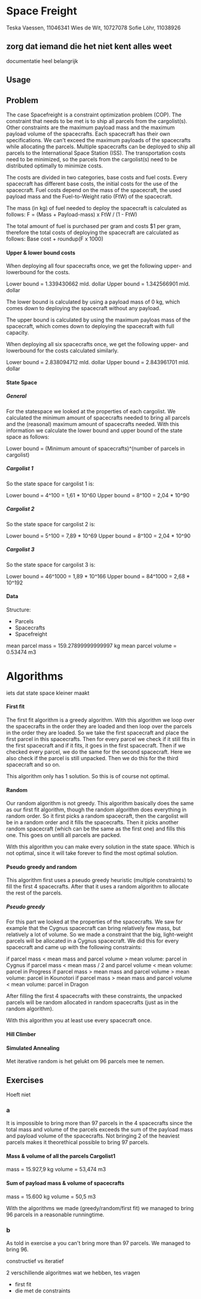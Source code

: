 # Space Freight
Teska Vaessen, 11046341
Wies de Wit, 10727078
Sofie Löhr, 11038926

## zorg dat iemand die het niet kent alles weet
documentatie heel belangrijk

## Usage

## Problem
The case Spacefreight is a constraint optimization problem (COP). The constraint that needs to be met is to ship all parcels from the cargolist(s). Other constraints are the maximum payload mass and the maximum payload volume of the spacecrafts. Each spacecraft has their own specifications. We can't exceed the maximum payloads of the spacecrafts while allocating the parcels. Multiple spacecrafts can be deployed to ship all parcels to the International Space Station (ISS).
The transportation costs need to be minimized, so the parcels from the cargolist(s) need to be distributed optimally to minimize costs.

The costs are divided in two categories, base costs and fuel costs. Every spacecraft has different base costs, the initial costs for the use of the spacecraft. Fuel costs depend on the mass of the spacecraft, the used payload mass and the Fuel-to-Weight ratio (FtW) of the spacecraft.

The mass (in kg) of fuel needed to deploy the spacecraft is calculated as follows:
F = (Mass + Payload-mass) x FtW / (1 - FtW)

The total amount of fuel is purchased per gram and costs $1 per gram, therefore the total costs of deploying the spacecraft are calculated as follows:
Base cost + roundup(F x 1000)

#### Upper & lower bound costs
When deploying all four spacecrafts once, we get the following upper- and lowerbound for the costs.

Lower bound = 1.339430662 mld. dollar
Upper bound = 1.342566901 mld. dollar

The lower bound is calculated by using a payload mass of 0 kg, which comes down to deploying the spacecraft without any payload.

The upper bound is calculated by using the maximum payloas mass of the spacecraft, which comes down to deploying the spacecraft with full capacity.

When deploying all six spacecrafts once, we get the following upper- and lowerbound for the costs calculated similarly.

Lower bound = 2.838094712 mld. dollar
Upper bound = 2.843961701 mld. dollar

#### State Space
##### General
For the statespace we looked at the properties of each cargolist. We calculated the minimum amount of spacecrafts needed to bring all parcels and the (reasonal) maximum amount of spacecrafts needed. With this information we calculate the lower bound and upper bound of the state space as follows:

Lower bound = (Minimum amount of spacecrafts)^(number of parcels in cargolist)

##### Cargolist 1
So the state space for cargolist 1 is:

Lower bound = 4^100 = 1,61 * 10^60
Upper bound = 8^100 = 2,04 * 10^90

##### Cargolist 2
So the state space for cargolist 2 is:

Lower bound = 5^100 = 7,89 * 10^69
Upper bound = 8^100 = 2,04 * 10^90

##### Cargolist 3
So the state space for cargolist 3 is:

Lower bound = 46^1000 = 1,89 * 10^166
Upper bound = 84^1000 = 2,68 * 10^192

#### Data
Structure:
+ Parcels
+ Spacecrafts
+ Spacefreight

mean parcel mass = 159.27899999999997 kg
mean parcel volume = 0.53474 m3

# Algorithms
iets dat state space kleiner maakt

#### First fit
The first fit algorithm is a greedy algorithm. With this algorithm we loop over the spacecrafts in the order they are loaded and then loop over the parcels in the order they are loaded. So we take the first spacecraft and place the first parcel in this spacecrafts. Then for every parcel we check if it still fits in the first spacecraft and if it fits, it goes in the first spacecraft. Then if we checked every parcel, we do the same for the second spacecraft. Here we also check if the parcel is still unpacked. Then we do this for the third spacecraft and so on.

This algorithm only has 1 solution. So this is of course not optimal.

#### Random
Our random algorithm is not greedy. This algorithm basically does the same as our first fit algorithm, though the random algorithm does everything in random order. So it first picks a random spacecraft, then the cargolist will be in a random order and it fills the spacecrafts. Then it picks another random spacecraft (which can be the same as the first one) and fills this one. This goes on untill all parcels are packed.

With this algorithm you can make every solution in the state space. Which is not optimal, since it will take forever to find the most optimal solution.

#### Pseudo greedy and random
This algorithm first uses a pseudo greedy heuristic (multiple constraints) to fill the first 4 spacecrafts. After that it uses a random algorithm to allocate the rest of the parcels.

##### Pseudo greedy
For this part we looked at the properties of the spacecrafts. We saw for example that the Cygnus spacecraft can bring relatively few mass, but relatively a lot of volume. So we made a constraint that the big, light-weight parcels will be allocated in a Cygnus spacecraft. We did this for every spacecraft and came up with the following constraints:

if parcel mass < mean mass and parcel volume > mean volume:
    parcel in Cygnus
if parcel mass < mean mass / 2 and parcel volume < mean volume:
    parcel in Progress
if parcel mass > mean mass and parcel volume > mean volume:
    parcel in Kounotori
if parcel mass > mean mass and parcel volume < mean volume:
    parcel in Dragon

After filling the first 4 spacecrafts with these constraints, the unpacked parcels will be random allocated in random spacecrafts (just as in the random algorithm).

With this algorithm you at least use every spacecraft once.

#### Hill Climber


#### Simulated Annealing


Met iterative random is het gelukt om 96 parcels mee te nemen.

## Exercises
Hoeft niet
### a

It is impossible to bring more than 97 parcels in the 4 spacecrafts since the total mass and volume of the parcels exceeds the sum of the payload mass and payload volume of the spacecrafts. Not bringing 2 of the heaviest parcels makes it theorethical possible to bring 97 parcels.

#### Mass & volume of all the parcels Cargolist1
mass = 15.927,9 kg
volume = 53,474 m3

#### Sum of payload mass & volume of spacecrafts
mass = 15.600 kg
volume = 50,5 m3

With the algorithms we made (greedy/random/first fit) we managed to bring 96 parcels in a reasonable runningtime.

### b

As told in exercise a you can't bring more than 97 parcels. We managed to bring 96.








constructief vs iteratief

2 verschillende algoritmes wat we hebben, tes vragen
+ first fit
+ die met de constraints
